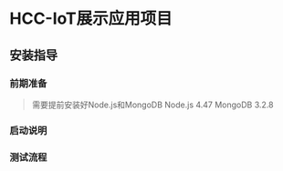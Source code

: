 # HCC-IoT展示应用项目 #
## 安装指导
### 前期准备
> 需要提前安装好Node.js和MongoDB
> Node.js 4.47
> MongoDB 3.2.8

### 启动说明

### 测试流程

